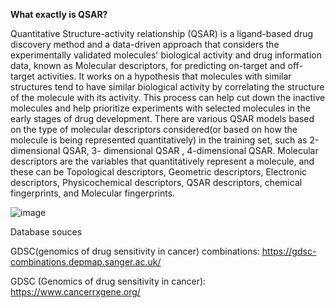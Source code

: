 **What exactly is QSAR?**

Quantitative Structure-activity relationship (QSAR) is a ligand-based drug discovery method 
and a data-driven approach that considers the experimentally validated molecules' biological 
activity and drug information data, known as Molecular descriptors, for predicting on-target 
and off-target activities. It works on a hypothesis that molecules with similar structures tend to 
have similar biological activity by correlating the structure of the molecule with its activity. 
This process can help cut down the inactive molecules and help prioritize experiments with 
selected molecules in the early stages of drug development. There are various QSAR models 
based on the type of molecular descriptors considered(or based on how the molecule is 
being represented quantitatively) in the training set, such as 2-dimensional QSAR, 3-
dimensional QSAR , 4-dimensional QSAR. Molecular descriptors are the variables 
that quantitatively represent a molecule, and these can be Topological descriptors, Geometric 
descriptors, Electronic descriptors, Physicochemical descriptors, QSAR descriptors, chemical 
fingerprints, and Molecular fingerprints.

![image](https://github.com/ANUSHKARAMPURI/ML4DrugDesign-QSAR-Modelling-for-Breast-Cancer-Therapeutics/assets/133758533/bc09f552-d855-497b-9d7d-7d70bb5e1ffd)








Database souces

GDSC(genomics of drug sensitivity in cancer) combinations:
https://gdsc-combinations.depmap.sanger.ac.uk/


GDSC (Genomics of drug sensitivity in cancer):
https://www.cancerrxgene.org/


